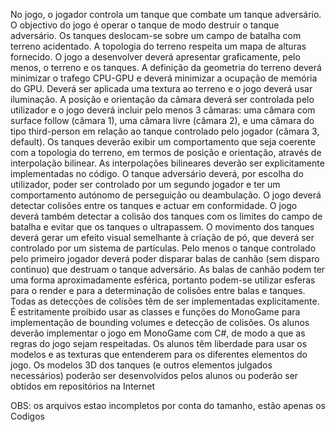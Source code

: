 No jogo, o jogador controla um tanque que combate um tanque adversário. O objectivo do jogo é operar o tanque
de modo destruir o tanque adversário.
Os tanques deslocam-se sobre um campo de batalha com terreno acidentado. A topologia do terreno respeita um
mapa de alturas fornecido. O jogo a desenvolver deverá apresentar graficamente, pelo menos, o terreno e os
tanques. A definição da geometria do terreno deverá minimizar o trafego CPU-GPU e deverá minimizar a ocupação
de memória do GPU. Deverá ser aplicada uma textura ao terreno e o jogo deverá usar iluminação. A posição e
orientação da câmara deverá ser controlada pelo utilizador e o jogo deverá incluir pelo menos 3 câmaras: uma
câmara com surface follow (câmara 1), uma câmara livre (câmara 2), e uma câmara do tipo third-person em relação
ao tanque controlado pelo jogador (câmara 3, default). Os tanques deverão exibir um comportamento que seja
coerente com a topologia do terreno, em termos de posição e orientação, através de interpolação bilinear. As
interpolações bilineares deverão ser explicitamente implementadas no código. O tanque adversário deverá, por
escolha do utilizador, poder ser controlado por um segundo jogador e ter um comportamento autónomo de
perseguição ou deambulação. O jogo deverá detectar colisões entre os tanques e actuar em conformidade. O jogo
deverá também detectar a colisão dos tanques com os limites do campo de batalha e evitar que os tanques o
ultrapassem. O movimento dos tanques deverá gerar um efeito visual semelhante à criação de pó, que deverá ser
controlado por um sistema de partículas. Pelo menos o tanque controlado pelo primeiro jogador deverá poder
disparar balas de canhão (sem disparo continuo) que destruam o tanque adversário. As balas de canhão podem ter
uma forma aproximadamente esférica, portanto podem-se utilizar esferas para o render e para a determinação de
colisões entre balas e tanques. Todas as detecções de colisões têm de ser implementadas explicitamente. É
estritamente proibido usar as classes e funções do MonoGame para implementação de bounding volumes e
detecção de colisões.
Os alunos deverão implementar o jogo em MonoGame com C#, de modo a que as regras do jogo sejam respeitadas.
Os alunos têm liberdade para usar os modelos e as texturas que entenderem para os diferentes elementos do jogo.
Os modelos 3D dos tanques (e outros elementos julgados necessários) poderão ser desenvolvidos pelos alunos ou
poderão ser obtidos em repositórios na Internet

OBS: os arquivos estao incompletos por conta do tamanho, estão apenas os Codigos
